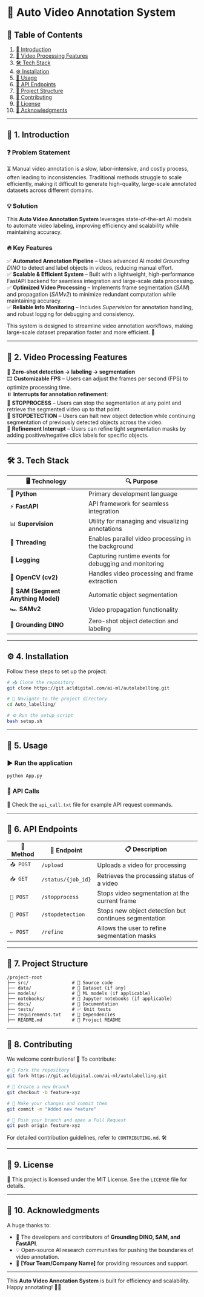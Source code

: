 # 🚀 **Auto Video Annotation System**

## 📜 **Table of Contents**
1. [📌 Introduction](#introduction)
2. [🎥 Video Processing Features](#video-processing-features)
3. [🛠️ Tech Stack](#tech-stack)
4. [⚙️ Installation](#installation)
5. [🚀 Usage](#usage)
6. [🔗 API Endpoints](#api-endpoints)
7. [📂 Project Structure](#project-structure)
8. [🤝 Contributing](#contributing)
9. [📜 License](#license)
10. [🙏 Acknowledgments](#acknowledgments)

---

## 📌 **1. Introduction**

### ❓ **Problem Statement**  
⏳ Manual video annotation is a slow, labor-intensive, and costly process, often leading to inconsistencies. Traditional methods struggle to scale efficiently, making it difficult to generate high-quality, large-scale annotated datasets across different domains.

### 💡 **Solution**  
This **Auto Video Annotation System** leverages state-of-the-art AI models to automate video labeling, improving efficiency and scalability while maintaining accuracy.

### 🔥 **Key Features**  
✅ **Automated Annotation Pipeline** – Uses advanced AI model *Grounding DINO* to detect and label objects in videos, reducing manual effort.  
✅ **Scalable & Efficient System** – Built with a lightweight, high-performance FastAPI backend for seamless integration and large-scale data processing.  
✅ **Optimized Video Processing** – Implements frame segmentation (*SAM*) and propagation (*SAMv2*) to minimize redundant computation while maintaining accuracy.  
✅ **Reliable Info Monitoring** – Includes *Supervision* for annotation handling, and robust logging for debugging and consistency.  

This system is designed to streamline video annotation workflows, making large-scale dataset preparation faster and more efficient. 🚀

---

## 🎥 **2. Video Processing Features**

🎯 **Zero-shot detection → labeling → segmentation**  
🎞️ **Customizable FPS** – Users can adjust the frames per second (FPS) to optimize processing time.  
⏸️ **Interrupts for annotation refinement**:  
  🔹 **STOPPROCESS** – Users can stop the segmentation at any point and retrieve the segmented video up to that point.  
  🔹 **STOPDETECTION** – Users can halt new object detection while continuing segmentation of previously detected objects across the video.  
  🔹 **Refinement Interrupt** – Users can refine tight segmentation masks by adding positive/negative click labels for specific objects.  

---

## 🛠️ **3. Tech Stack**

| 🖥️ Technology | 🔍 Purpose |
|------------|---------|
| 🐍 **Python** | Primary development language |
| ⚡ **FastAPI** | API framework for seamless integration |
| 📊 **Supervision** | Utility for managing and visualizing annotations |
| 🔄 **Threading** | Enables parallel video processing in the background |
| 📜 **Logging** | Capturing runtime events for debugging and monitoring |
| 🎥 **OpenCV (cv2)** | Handles video processing and frame extraction |
| 🧩 **SAM (Segment Anything Model)** | Automatic object segmentation |
| 🏎️ **SAMv2** | Video propagation functionality |
| 🎯 **Grounding DINO** | Zero-shot object detection and labeling |

---

## ⚙️ **4. Installation**

Follow these steps to set up the project:

```sh
# 📥 Clone the repository
git clone https://git.acldigital.com/ai-ml/autolabelling.git
```

```sh
# 📂 Navigate to the project directory
cd Auto_labelling/
```

```sh
# ⚙️ Run the setup script
bash setup.sh
```

---

## 🚀 **5. Usage**

### ▶️ **Run the application**
```sh
python App.py
```

### 📜 **API Calls**  
📄 Check the `api_call.txt` file for example API request commands.

---

## 🔗 **6. API Endpoints**

| 📡 Method | 🔗 Endpoint | 📋 Description |
|--------|---------|-------------|
| `📤 POST` | `/upload` | Uploads a video for processing |
| `📥 GET` | `/status/{job_id}` | Retrieves the processing status of a video |
| `🛑 POST` | `/stopprocess` | Stops video segmentation at the current frame |
| `🛑 POST` | `/stopdetection` | Stops new object detection but continues segmentation |
| `✏️ POST` | `/refine` | Allows the user to refine segmentation masks |

---

## 📂 **7. Project Structure**

```
/project-root
├── src/                # 🚀 Source code
├── data/               # 📂 Dataset (if any)
├── models/             # 🤖 ML models (if applicable)
├── notebooks/          # 📒 Jupyter notebooks (if applicable)
├── docs/               # 📑 Documentation
├── tests/              # ✅ Unit tests
├── requirements.txt    # 📜 Dependencies
├── README.md           # 📝 Project README
```

---

## 🤝 **8. Contributing**

We welcome contributions! 🎉 To contribute:

```sh
# 🍴 Fork the repository
git fork https://git.acldigital.com/ai-ml/autolabelling.git
```

```sh
# 🌿 Create a new branch
git checkout -b feature-xyz
```

```sh
# 💾 Make your changes and commit them
git commit -m "Added new feature"
```

```sh
# 🔀 Push your branch and open a Pull Request
git push origin feature-xyz
```

For detailed contribution guidelines, refer to `CONTRIBUTING.md`. 🛠️

---

## 📜 **9. License**

📝 This project is licensed under the MIT License. See the `LICENSE` file for details.

---

## 🙏 **10. Acknowledgments**

A huge thanks to:
- 🙌 The developers and contributors of **Grounding DINO, SAM, and FastAPI**.
- 💡 Open-source AI research communities for pushing the boundaries of video annotation.
- 🏢 **[Your Team/Company Name]** for providing resources and support.

---

This **Auto Video Annotation System** is built for efficiency and scalability. Happy annotating! 🎥🚀

